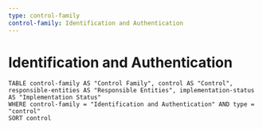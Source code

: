 ```yaml
---
type: control-family
control-family: Identification and Authentication
---
```


# Identification and Authentication

```dataview
TABLE control-family AS "Control Family", control AS "Control", responsible-entities AS "Responsible Entities", implementation-status AS "Implementation Status"
WHERE control-family = "Identification and Authentication" AND type = "control"
SORT control
```

